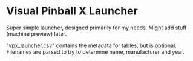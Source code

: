  # Visual Pinball X Launcher

 Super simple launcher, designed primarily for my needs.  Might add stuff (machine preview) later.

 "vpx_launcher.csv" contains the metadata for tables, but is optional.  Filenames are parsed to try to determine name, manufacturer and year.
